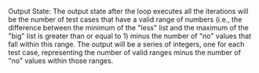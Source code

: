 Output State: The output state after the loop executes all the iterations will be the number of test cases that have a valid range of numbers (i.e., the difference between the minimum of the "less" list and the maximum of the "big" list is greater than or equal to 1) minus the number of "no" values that fall within this range. The output will be a series of integers, one for each test case, representing the number of valid ranges minus the number of "no" values within those ranges.